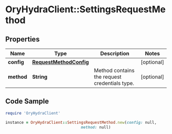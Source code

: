 # OryHydraClient::SettingsRequestMethod

## Properties

Name | Type | Description | Notes
------------ | ------------- | ------------- | -------------
**config** | [**RequestMethodConfig**](RequestMethodConfig.md) |  | [optional] 
**method** | **String** | Method contains the request credentials type. | [optional] 

## Code Sample

```ruby
require 'OryHydraClient'

instance = OryHydraClient::SettingsRequestMethod.new(config: null,
                                 method: null)
```


